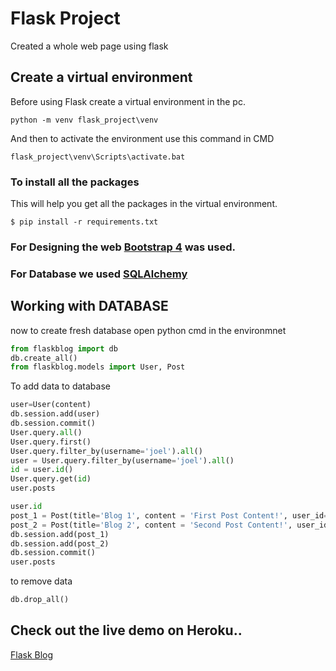 # Flask Project
Created a whole web page using flask
## Create a virtual environment
Before using Flask create a virtual environment in the pc. 

``` python -m venv flask_project\venv ```

And then to activate the environment use this command in CMD

``` flask_project\venv\Scripts\activate.bat ```

### To install all the packages
This will help you get all the packages in the virtual environment. 

``` $ pip install -r requirements.txt ```

### For Designing the web [Bootstrap 4](https://getbootstrap.com/docs/4.0/getting-started/introduction/) was used.

### For Database we used [SQLAlchemy](https://www.sqlalchemy.org/)

## Working with DATABASE
now to create fresh database 
open python cmd in the environmnet

```python
from flaskblog import db
db.create_all()
from flaskblog.models import User, Post
```

To add data to database
```python
user=User(content)
db.session.add(user)
db.session.commit()
User.query.all()
User.query.first()
User.query.filter_by(username='joel').all()
user = User.query.filter_by(username='joel').all()
id = user.id()
User.query.get(id)
user.posts

user.id
post_1 = Post(title='Blog 1', content = 'First Post Content!', user_id=user.id)
post_2 = Post(title='Blog 2', content = 'Second Post Content!', user_id=user.id)
db.session.add(post_1)
db.session.add(post_2)
db.session.commit()
user.posts
```

to remove data
```python
db.drop_all()
```

## Check out the live demo on Heroku..

[Flask Blog](http://projectinfography.herokuapp.com/)
